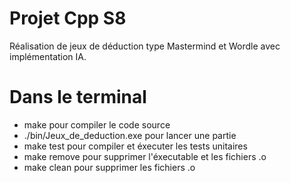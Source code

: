 # Projet Cpp S8

Réalisation de jeux de déduction type Mastermind et Wordle avec implémentation IA.


# Dans le terminal
 - make pour compiler le code source
 - ./bin/Jeux_de_deduction.exe pour lancer une partie
 - make test pour compiler et éxecuter les tests unitaires
 - make remove pour supprimer l'éxecutable et les fichiers .o
 - make clean pour supprimer les fichiers .o
 
